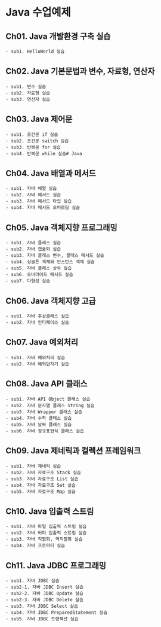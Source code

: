 # Java 수업예제

## Ch01. Java 개발환경 구축 실습
	- sub1. HelloWorld 실습

## Ch02. Java 기본문법과 변수, 자료형, 연산자
	- sub1. 변수 실습
	- sub2. 자료형 실습
	- sub3. 연산자 실습

## Ch03. Java 제어문
	- sub1. 조건문 if 실습
	- sub2. 조건문 switch 실습
	- sub3. 반복문 for 실습
	- sub4. 반복문 while 실습# Java
## Ch04. Java 배열과 메서드
	- sub1. 자바 배열 실습
	- sub2. 자바 메서드 실습
	- sub3. 자바 메서드 타입 실습
	- sub4. 자바 메서드 오버로딩 실습
## Ch05. Java 객체지향 프로그래밍
	- sub1. 자바 클래스 실습
	- sub2. 자바 캡슐화 실습
	- sub3. 자바 클래스 변수, 클래스 메서드 실습
	- sub4. 싱글톤 객체와 인스턴스 객체 실습
	- sub5. 자바 클래스 상속 실습
	- sub6. 오버라이드 메서드 실습
	- sub7. 다형성 실습
## Ch06. Java 객체지향 고급
	- sub1. 자바 추상클래스 실습
	- sub2. 자바 인터페이스 실습
## Ch07. Java 예외처리
	- sub1. 자바 예외처리 실습
	- sub2. 자바 예외던지기 실습
## Ch08. Java API 클래스
	- sub1. 자바 API Object 클래스 실습
	- sub2. 자바 문자열 클래스 String 실습
	- sub3. 자바 Wrapper 클래스 실습
	- sub4. 자바 수학 클래스 실습
	- sub5. 자바 날짜 클래스 실습
	- sub6. 자바 정규표현식 클래스 실습
## Ch09. Java 제네릭과 컬렉션 프레임워크
	- sub1. 자바 제네릭 실습
	- sub2. 자바 자료구조 Stack 실습
	- sub3. 자바 자료구조 List 실습
	- sub4. 자바 자료구조 Set 실습
	- sub5. 자바 자료구조 Map 실습
## Ch10. Java 입출력 스트림
	- sub1. 자바 파일 입출력 스트림 실습
	- sub2. 자바 버퍼 입출력 스트림 실습
	- sub3. 자바 직렬화, 역직렬화 실습
	- sub4. 자바 프로퍼티 실습
## Ch11. Java JDBC 프로그래밍
	- sub1. 자바 JDBC 실습
	- sub2-1. 자바 JDBC Insert 실습
	- sub2-2. 자바 JDBC Update 실습
	- sub2-3. 자바 JDBC Delete 실습
	- sub3. 자바 JDBC Select 실습
	- sub4. 자바 JDBC PreparedStatement 실습
	- sub5. 자바 JDBC 트랜잭션 실습